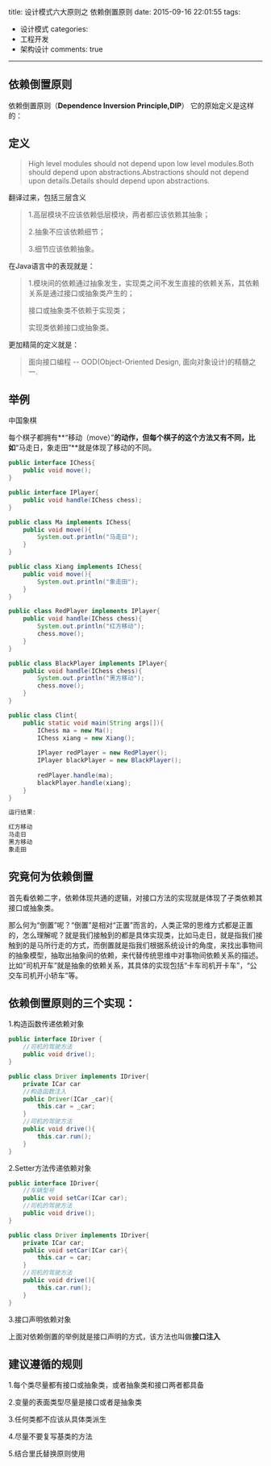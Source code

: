 title: 设计模式六大原则之 依赖倒置原则
date: 2015-09-16 22:01:55
tags: 
- 设计模式
categories: 
- 工程开发
- 架构设计 
comments: true
---

## 依赖倒置原则

依赖倒置原则（**Dependence Inversion Principle,DIP**） 它的原始定义是这样的：

## 定义
> High level modules should not depend upon low level modules.Both should depend upon abstractions.Abstractions should not depend upon details.Details should depend upon abstractions.

翻译过来，包括三层含义

> 1.高层模块不应该依赖低层模块，两者都应该依赖其抽象；
> 
> 2.抽象不应该依赖细节；
> 
> 3.细节应该依赖抽象。
 
在Java语言中的表现就是：

> 1.模块间的依赖通过抽象发生，实现类之间不发生直接的依赖关系，其依赖关系是通过接口或抽象类产生的；
> 
> 接口或抽象类不依赖于实现类；
> 
> 实现类依赖接口或抽象类。

更加精简的定义就是：

> 面向接口编程 -- OOD(Object-Oriented Design, 面向对象设计)的精髓之一.

## 举例

中国象棋 

每个棋子都拥有**“移动（move）”**的动作，但每个棋子的这个方法又有不同，比如**“马走日，象走田”**就是体现了移动的不同。

```java
public interface IChess{
	public void move();
}
```

```java
public interface IPlayer{
	public void handle(IChess chess);
}
```

```java
public class Ma implements IChess{
	public void move(){
		System.out.println("马走日");
	}
}
```

```java
public class Xiang implements IChess{
	public void move(){
		System.out.println("象走田");
	}
}
```

```java
public class RedPlayer implements IPlayer{
	public void handle(IChess chess){
		System.out.println("红方移动");
		chess.move();
	}
}
```

```java
public class BlackPlayer implements IPlayer{
	public void handle(IChess chess){
		System.out.println("黑方移动");
		chess.move();
	}
}
```

```java
public class Clint{
	public static void main(String args[]){
		IChess ma = new Ma();
		IChess xiang = new Xiang();
		
		IPlayer redPlayer = new RedPlayer();
		IPlayer blackPlayer = new BlackPlayer();
		
		redPlayer.handle(ma);
		blackPlayer.handle(xiang);
	}
}
```

```java
运行结果:

红方移动
马走日
黑方移动
象走田
```

## 究竟何为依赖倒置

首先看依赖二字，依赖体现共通的逻辑，对接口方法的实现就是体现了子类依赖其接口或抽象类。

那么何为“倒置”呢？“倒置”是相对“正置”而言的，人类正常的思维方式都是正置的，怎么理解呢？就是我们接触到的都是具体实现类，比如马走日，就是指我们接触到的是马所行走的方式，而倒置就是指我们根据系统设计的角度，来找出事物间的抽象模型，抽取出抽象间的依赖，来代替传统思维中对事物间依赖关系的描述。比如“司机开车”就是抽象的依赖关系，其具体的实现包括“卡车司机开卡车”，“公交车司机开小轿车”等。

## 依赖倒置原则的三个实现：

1.构造函数传递依赖对象

```java
public interface IDriver {
	//司机的驾驶方法
	public void drive();
}
```

```java
public class Driver implements IDriver{
	private ICar car
	//构造函数注入
	public Driver(ICar _car){
		this.car = _car;
	}
	//司机的驾驶方法
	public void drive(){
		this.car.run();
	}
}
```

2.Setter方法传递依赖对象

```java
public interface IDriver{
	//车辆型号
	public void setCar(ICar car);
	//司机的驾驶方法
	public void drive();
}
```

```java
public class Driver implements IDriver{
	private ICar car;
	public void setCar(ICar car){
		this.car = car;
	}
	//司机的驾驶方法
	public void drive(){
		this.car.run();
	}
}
```

3.接口声明依赖对象

上面对依赖倒置的举例就是接口声明的方式，该方法也叫做**接口注入**

## 建议遵循的规则

1.每个类尽量都有接口或抽象类，或者抽象类和接口两者都具备

2.变量的表面类型尽量是接口或者是抽象类

3.任何类都不应该从具体类派生

4.尽量不要复写基类的方法

5.结合里氏替换原则使用



